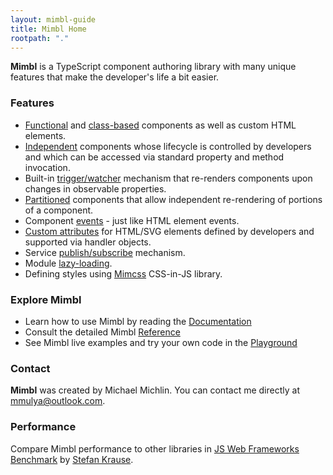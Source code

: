 ```yaml
---
layout: mimbl-guide
title: Mimbl Home
rootpath: "."
---
```


**Mimbl** is a TypeScript component authoring library with many unique features that make the developer's life a bit easier.

### Features

- [Functional](guide/component-types.html#functional-components) and [class-based](guide/component-types.html#managed-components) components as well as custom HTML elements.
- [Independent](guide/component-types.html#independent-components) components whose lifecycle is controlled by developers and which can be accessed via standard property and method invocation.
- Built-in [trigger/watcher](trigger-watcher.html) mechanism that re-renders components upon changes in observable properties.
- [Partitioned](guide/partitioned-components.html) components that allow independent re-rendering of portions of a component.
- Component [events](guide/handling-events.html) - just like HTML element events.
- [Custom attributes](guide/custom-attributes.html) for HTML/SVG elements defined by developers and supported via handler objects.
- Service [publish/subscribe](guide/service-pub-sub.html) mechanism.
- Module [lazy-loading](guide/lazy-loading.html).
- Defining styles using <a href="https://www.mimcss.com/guide/introduction.html" target="mimcss">Mimcss</a> CSS-in-JS library.

### Explore Mimbl

- Learn how to use Mimbl by reading the [Documentation](guide/introduction.html)
- Consult the detailed Mimbl [Reference](typedoc.html)
- See Mimbl live examples and try your own code in the [Playground](demo/playground.html)

### Contact
**Mimbl** was created by Michael Michlin. You can contact me directly at <a href="mailto:mmulya@outlook.com" rel="nofollow">mmulya@outlook.com</a>.

### Performance
Compare Mimbl performance to other libraries in <a href="https://krausest.github.io/js-framework-benchmark/" target="bench">JS Web Frameworks Benchmark</a> by [Stefan Krause](https://github.com/krausest).

